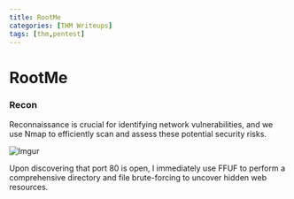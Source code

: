 ```yaml
---
title: RootMe
categories: [THM Writeups]
tags: [thm,pentest]
---
```

# RootMe

### Recon 
Reconnaissance is crucial for identifying network vulnerabilities, and we use Nmap to efficiently scan and assess these potential security risks.

![Imgur](https://i.imgur.com/YOhMTDk.png)

Upon discovering that port 80 is open, I immediately use FFUF to perform a comprehensive directory and file brute-forcing to uncover hidden web resources.
